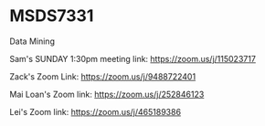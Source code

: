 # MSDS7331
Data Mining

Sam's SUNDAY 1:30pm meeting link:
https://zoom.us/j/115023717

Zack's Zoom Link:
https://zoom.us/j/9488722401

Mai Loan's Zoom link: https://zoom.us/j/252846123

Lei's Zoom link:
https://zoom.us/j/465189386
